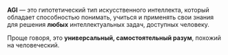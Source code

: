 **AGI** — это гипотетический тип искусственного интеллекта, который обладает способностью понимать, учиться и применять свои знания для решения **любых** интеллектуальных задач, доступных человеку.

Проще говоря, это **универсальный, самостоятельный разум**, похожий на человеческий.